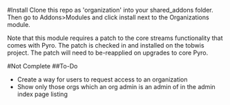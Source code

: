 #Install
Clone this repo as 'organization' into your shared_addons folder. Then go to Addons>Modules and click install next to the Organizations module.

Note that this module requires a patch to the core streams functionality that comes with 
Pyro. The patch is checked in and installed on the tobwis project. The patch will need to be-reapplied on upgrades to core Pyro.


#Not Complete
##To-Do
* Create a way for users to request access to an organization
* Show only those orgs which an org admin is an admin of in the admin index page listing
